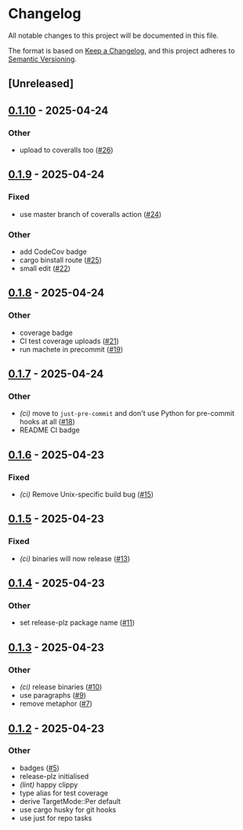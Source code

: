 # Changelog

All notable changes to this project will be documented in this file.

The format is based on [Keep a Changelog](https://keepachangelog.com/en/1.0.0/),
and this project adheres to [Semantic Versioning](https://semver.org/spec/v2.0.0.html).

## [Unreleased]

## [0.1.10](https://github.com/lmmx/isotarp/compare/v0.1.9...v0.1.10) - 2025-04-24

### Other

- upload to coveralls too ([#26](https://github.com/lmmx/isotarp/pull/26))

## [0.1.9](https://github.com/lmmx/isotarp/compare/v0.1.8...v0.1.9) - 2025-04-24

### Fixed

- use master branch of coveralls action ([#24](https://github.com/lmmx/isotarp/pull/24))

### Other

- add CodeCov badge
- cargo binstall route ([#25](https://github.com/lmmx/isotarp/pull/25))
- small edit ([#22](https://github.com/lmmx/isotarp/pull/22))

## [0.1.8](https://github.com/lmmx/isotarp/compare/v0.1.7...v0.1.8) - 2025-04-24

### Other

- coverage badge
- CI test coverage uploads ([#21](https://github.com/lmmx/isotarp/pull/21))
- run machete in precommit ([#19](https://github.com/lmmx/isotarp/pull/19))

## [0.1.7](https://github.com/lmmx/isotarp/compare/v0.1.6...v0.1.7) - 2025-04-24

### Other

- *(ci)* move to `just-pre-commit` and don't use Python for pre-commit hooks at all ([#18](https://github.com/lmmx/isotarp/pull/18))
- README CI badge

## [0.1.6](https://github.com/lmmx/isotarp/compare/v0.1.5...v0.1.6) - 2025-04-23

### Fixed

- *(ci)* Remove Unix-specific build bug ([#15](https://github.com/lmmx/isotarp/pull/15))

## [0.1.5](https://github.com/lmmx/isotarp/compare/v0.1.4...v0.1.5) - 2025-04-23

### Fixed

- *(ci)* binaries will now release ([#13](https://github.com/lmmx/isotarp/pull/13))

## [0.1.4](https://github.com/lmmx/isotarp/compare/v0.1.3...v0.1.4) - 2025-04-23

### Other

- set release-plz package name ([#11](https://github.com/lmmx/isotarp/pull/11))

## [0.1.3](https://github.com/lmmx/isotarp/compare/v0.1.2...v0.1.3) - 2025-04-23

### Other

- *(ci)* release binaries ([#10](https://github.com/lmmx/isotarp/pull/10))
- use paragraphs ([#9](https://github.com/lmmx/isotarp/pull/9))
- remove metaphor ([#7](https://github.com/lmmx/isotarp/pull/7))

## [0.1.2](https://github.com/lmmx/isotarp/compare/v0.1.1...v0.1.2) - 2025-04-23

### Other

- badges ([#5](https://github.com/lmmx/isotarp/pull/5))
- release-plz initialised
- *(lint)* happy clippy
- type alias for test coverage
- derive TargetMode::Per default
- use cargo husky for git hooks
- use just for repo tasks
